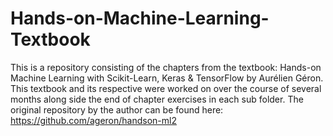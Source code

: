 # Hands-on-Machine-Learning-Textbook
This is a repository consisting of the chapters from the textbook: Hands-on Machine Learning with Scikit-Learn, Keras &amp; TensorFlow by Aurélien Géron. This textbook and its respective were worked on over the course of several months along side the end of chapter exercises in each sub folder. The original repository by the author can be found here: https://github.com/ageron/handson-ml2
